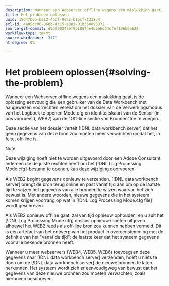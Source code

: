 ```yaml
---
description: Wanneer een Webserver offline wegens een mislukking gaat, is de oplossing eenvoudig die een gebruiker van de Data Workbench met aangewezen voorrechten vereist om het dossier van de Verwerkingsmodus van het Logboek te openen Mode.cfg en identiteitskaart van de Sensor (in ons voorbeeld, WEB2) aan de "Off-line sectie van Bronnen"toe te voegen.
title: Het probleem oplossen
uuid: 19d47b06-be12-4adf-9eac-b16cf7131834
exl-id: 4a05dc06-360b-4c15-a881-81d350e95372
source-git-commit: d9df90242ef96188f4e4b5e6d04cfef196b0a628
workflow-type: tm+mt
source-wordcount: '317'
ht-degree: 0%

---
```


# Het probleem oplossen{#solving-the-problem}

Wanneer een Webserver offline wegens een mislukking gaat, is de oplossing eenvoudig die een gebruiker van de Data Workbench met aangewezen voorrechten vereist om het dossier van de Verwerkingsmodus van het Logboek te openen Mode.cfg en identiteitskaart van de Sensor (in ons voorbeeld, WEB2) aan de &quot;Off-line sectie van Bronnen&quot;toe te voegen.

Deze sectie van het dossier vertelt [!DNL data workbench server] dat het geen gegevens van deze bron zou moeten meer verwachten omdat het, in feite, off-line is.

>[!NOTE]
>
>Deze wijziging hoeft niet te worden uitgevoerd door een Adobe Consultant. Iedereen die de juiste rechten heeft om het [!DNL Log Processing Mode.cfg]-bestand te openen, kan deze wijziging doorvoeren.

Als WEB2 begint gegevens opnieuw te verzenden, [!DNL data workbench server] brengt de bron terug online en past vanaf tijd aan om op de laatste tijd te wijzen het gegevens van alle bronnen te wijzen waarvan het zich bewust is. Met andere woorden, nieuwe gegevens die in het systeem komen krijgen voorrang op wat in [!DNL Log Processing Mode.cfg file] wordt geschreven.

Als WEB2 opnieuw offline gaat, zal van tijd opnieuw ophouden, en u zult het [!DNL Log Processing Mode.cfg] dossier opnieuw moeten uitgeven alhoewel het WEB2 reeds als off-line bron zou kunnen hebben vermeld. Dit is een artefact van het ontwerp van het product in overeenstemming met de definitie van het &quot;vanaf de tijd&quot;: de laatste keer dat het systeem gegevens voor alle bekende bronnen heeft.

Wanneer u meer webservers (WEB4, WEB5, WEB6) toevoegt en deze gegevens naar [!DNL data workbench server] verzenden, hoeft u niets te doen om de [!DNL data workbench server] de nieuwe bronnen te laten herkennen. Het systeem wordt zich er eenvoudigweg van bewust dat het gegevens van deze nieuwe bronnen zou moeten verwachten, zoals hierboven beschreven.
